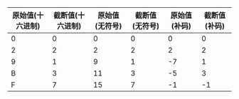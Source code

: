 原始值(十六进制) | 截断值(十六进制) | 原始值(无符号) | 截断值(无符号) | 原始值(补码) | 截断值(补码)
-----------------|------------------|----------------|----------------|--------------|--------------
0		 |0		    |0		     |0		      |0	     |0
2		 |2		    |2		     |2		      |2	     |2
9		 |1		    |9		     |1		      |-7	     |1
B		 |3		    |11		     |3		      |-5	     |3
F		 |7		    |15		     |7		      |-1	     |-1